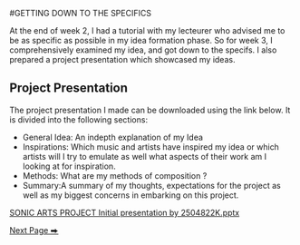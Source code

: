 #GETTING DOWN TO THE SPECIFICS

At the end of week 2, I had a tutorial with my lecteurer who advised me to be as specific as possible in my idea formation phase. So for week 3, I comprehensively examined my idea, and got down to the specifs. I also prepared a project presentation which showcased my ideas. 

## Project Presentation
The project presentation I made can be downloaded using the link below. It is divided into the following sections: 
- General Idea: An indepth explanation of my Idea
- Inspirations: Which music and artists have inspired my idea or which artists will I try to emulate as well what aspects of their work am I looking at for inspiration.
- Methods: What are my methods of composition ?
- Summary:A summary of my thoughts, expectations for the project as well as my biggest concerns in embarking on this project. 

[SONIC ARTS PROJECT Initial presentation by 2504822K.pptx](https://github.com/2504822K/mysonicartsdocumentation.io/files/15236096/SONIC.ARTS.PROJECT.Initial.presentation.by.2504822K.pptx)

  [Next Page ⮕](https://2504822k.github.io/mysonicartsdocumentation.io/Week4.html) 
